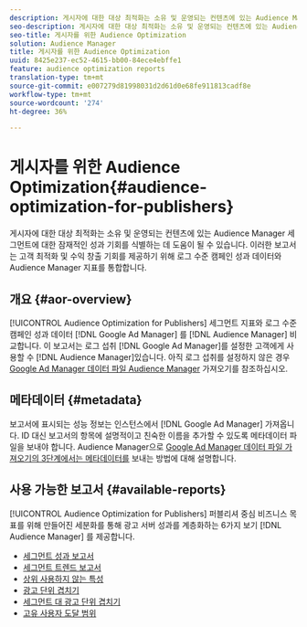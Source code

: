 ```yaml
---
description: 게시자에 대한 대상 최적화는 소유 및 운영되는 컨텐츠에 있는 Audience Manager 세그먼트에 대한 잠재적인 성과 기회를 식별하는 데 도움이 될 수 있습니다. 이러한 보고서는 고객 최적화 및 수익 창출 기회를 제공하기 위해 로그 수준 캠페인 성과 데이터와 Audience Manager 지표를 통합합니다.
seo-description: 게시자에 대한 대상 최적화는 소유 및 운영되는 컨텐츠에 있는 Audience Manager 세그먼트에 대한 잠재적인 성과 기회를 식별하는 데 도움이 될 수 있습니다. 이러한 보고서는 고객 최적화 및 수익 창출 기회를 제공하기 위해 로그 수준 캠페인 성과 데이터와 Audience Manager 지표를 통합합니다.
seo-title: 게시자를 위한 Audience Optimization
solution: Audience Manager
title: 게시자를 위한 Audience Optimization
uuid: 8425e237-ec52-4615-bb00-84ece4ebffe1
feature: audience optimization reports
translation-type: tm+mt
source-git-commit: e007279d81998031d2d61d0e68fe911813cadf8e
workflow-type: tm+mt
source-wordcount: '274'
ht-degree: 36%

---
```



# 게시자를 위한 Audience Optimization{#audience-optimization-for-publishers}

게시자에 대한 대상 최적화는 소유 및 운영되는 컨텐츠에 있는 Audience Manager 세그먼트에 대한 잠재적인 성과 기회를 식별하는 데 도움이 될 수 있습니다. 이러한 보고서는 고객 최적화 및 수익 창출 기회를 제공하기 위해 로그 수준 캠페인 성과 데이터와 Audience Manager 지표를 통합합니다.

## 개요 {#aor-overview}

[!UICONTROL Audience Optimization for Publishers] 세그먼트 지표와 로그 수준 캠페인 성과 데이터 [!DNL Google Ad Manager] 를 [!DNL Audience Manager] 비교합니다. 이 보고서는 로그 섭취 [!DNL Google Ad Manager]를 설정한 고객에게 사용할 수 [!DNL Audience Manager]있습니다. 아직 로그 섭취를 설정하지 않은 경우 [Google Ad Manager 데이터 파일 Audience Manager](import-dfp.md) 가져오기를 참조하십시오.

## 메타데이터 {#metadata}

보고서에 표시되는 성능 정보는 인스턴스에서 [!DNL Google Ad Manager] 가져옵니다. ID 대신 보고서의 항목에 설명적이고 친숙한 이름을 추가할 수 있도록 메타데이터 파일을 보내야 합니다. Audience Manager으로 [Google Ad Manager 데이터 파일 가져오기의 3단계에서는 메타데이터를](../../../reporting/audience-optimization-reports/aor-publishers/import-dfp.md) 보내는 방법에 대해 설명합니다.

## 사용 가능한 보고서 {#available-reports}

[!UICONTROL Audience Optimization for Publishers] 퍼블리셔 중심 비즈니스 목표를 위해 만들어진 세분화를 통해 광고 서버 성과를 계층화하는 6가지 보기 [!DNL Audience Manager] 를 제공합니다.

+ [세그먼트 성과 보고서](publisher-segment-performance.md)
+ [세그먼트 트렌드 보고서](publisher-segment-trends.md)
+ [상위 사용하지 않는 특성](publisher-top-unused-traits.md)
+ [광고 단위 겹치기](publisher-ad-unit-overlap.md)
+ [세그먼트 대 광고 단위 겹치기](publisher-segment-ad-unit-overlap.md)
+ [고유 사용자 도달 범위](publisher-unique-reach.md)
